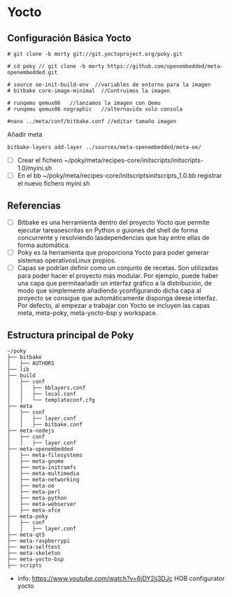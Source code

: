 # Yocto

## Configuración Básica Yocto
```
# git clone -b morty git://git.yoctoproject.org/poky.git
```
```
# cd poky // git clone -b morty https://github.com/openembedded/meta-openembedded.git
```
```
# source oe-init-build-env  //variables de entorno para la imagen
# bitbake core-image-minimal  //Contruimos la imagen
```
```
# runqemu qemux86   //lanzamos la imagen con Qemu
# runqemu qemux86 nographic   //alternavida solo consola

#nano ../meta/conf/bitbake.conf //editar tamaño imagen
```
Añadir meta
```
bitbake-layers add-layer ../sources/meta-openembedded/meta-oe/
```

- [ ] Crear el fichero  ~/poky/meta/recipes-core/initscripts/initscripts-1.0/myini.sh
- [ ] En el bb ~/poky/meta/recipes-core/initscriptsinitscripts_1.0.bb registrar el nuevo fichero myini.sh

## Referencias

- [ ] Bitbake es una herramienta dentro del proyecto Yocto que permite ejecutar tareasescritas   en   Python   o   guiones   del   shell   de   forma   concurrente   y   resolviendo   lasdependencias que hay entre ellas de forma automática. 
- [ ] Poky es la herramienta que proporciona Yocto para poder generar sistemas operativosLinux propios. 
- [ ] Capas se podrían definir como un conjunto de recetas. Son utilizadas para poder hacer el proyecto más modular. Por ejemplo, puede haber una capa que permitaañadir un interfaz gráfico a la distribución, de modo que simplemente añadiendo yconfigurando dicha capa al proyecto se consigue que automáticamente disponga deese interfaz. Por defecto, al empezar a trabajar con Yocto se incluyen las capas  meta, meta-poky, meta-yocto-bsp y workspace. 

## Estructura principal de Poky
```
~/poky
├── bitbake
│   ├── AUTHORS
├── lib
├── build
│   ├── conf
│   │   ├── bblayers.conf
│   │   ├── local.conf
│   │   └── templateconf.cfg
├── meta
│   ├── conf
│   │   ├── layer.conf
│   │   ├── bitbake.conf
├── meta-nodejs
│   ├── conf
│   │   ├── layer.conf
├── meta-openembedded
│   ├── meta-filesystems
│   ├── meta-gnome  
│   ├── meta-initramfs  
│   ├── meta-multimedia  
│   ├── meta-networking  
│   ├── meta-oe  
│   ├── meta-perl  
│   ├── meta-python  
│   ├── meta-webserver  
│   ├── meta-xfce 
├── meta-poky
│   ├── conf
│   │   ├── layer.conf
├── meta-qt5
├── meta-raspberrypi
├── meta-selftest
├── meta-skeleton
├── meta-yocto-bsp
├── scripts
```



+ info: https://www.youtube.com/watch?v=6jDY2jj3DJc  HOB configurator yocto
